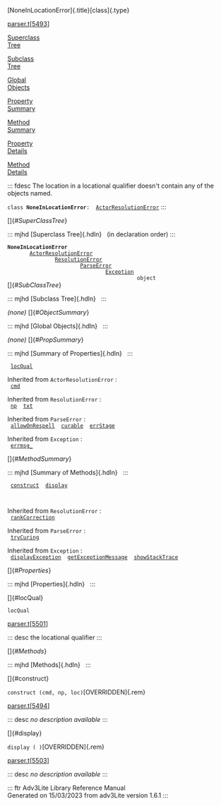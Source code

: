 [NoneInLocationError]{.title}[class]{.type}

[parser.t](../file/parser.t.html)\[[5493](../source/parser.t.html#5493)\]

[Superclass\
Tree](#_SuperClassTree_)

[Subclass\
Tree](#_SubClassTree_)

[Global\
Objects](#_ObjectSummary_)

[Property\
Summary](#_PropSummary_)

[Method\
Summary](#_MethodSummary_)

[Property\
Details](#_Properties_)

[Method\
Details](#_Methods_)

::: fdesc
The location in a locational qualifier doesn\'t contain any of the
objects named.

`class `**`NoneInLocationError`**` :   `[`ActorResolutionError`](../object/ActorResolutionError.html)
:::

[]{#_SuperClassTree_}

::: mjhd
[Superclass Tree]{.hdln}   (in declaration order)
:::

**`NoneInLocationError`**\
`         `[`ActorResolutionError`](../object/ActorResolutionError.html)\
`                 `[`ResolutionError`](../object/ResolutionError.html)\
`                         `[`ParseError`](../object/ParseError.html)\
`                                 `[`Exception`](../object/Exception.html)\
`                                         object`\
[]{#_SubClassTree_}

::: mjhd
[Subclass Tree]{.hdln}  
:::

*(none)* []{#_ObjectSummary_}

::: mjhd
[Global Objects]{.hdln}  
:::

*(none)* []{#_PropSummary_}

::: mjhd
[Summary of Properties]{.hdln}  
:::

` `[`locQual`](#locQual)`  `

Inherited from `ActorResolutionError` :\
` `[`cmd`](../object/ActorResolutionError.html#cmd)`  `

Inherited from `ResolutionError` :\
` `[`np`](../object/ResolutionError.html#np)`  `[`txt`](../object/ResolutionError.html#txt)`  `

Inherited from `ParseError` :\
` `[`allowOnRespell`](../object/ParseError.html#allowOnRespell)`  `[`curable`](../object/ParseError.html#curable)`  `[`errStage`](../object/ParseError.html#errStage)`  `

Inherited from `Exception` :\
` `[`errmsg_`](../object/Exception.html#errmsg_)`  `

[]{#_MethodSummary_}

::: mjhd
[Summary of Methods]{.hdln}  
:::

` `[`construct`](#construct)`  `[`display`](#display)`  `

` `

Inherited from `ResolutionError` :\
` `[`rankCorrection`](../object/ResolutionError.html#rankCorrection)`  `

Inherited from `ParseError` :\
` `[`tryCuring`](../object/ParseError.html#tryCuring)`  `

Inherited from `Exception` :\
` `[`displayException`](../object/Exception.html#displayException)`  `[`getExceptionMessage`](../object/Exception.html#getExceptionMessage)`  `[`showStackTrace`](../object/Exception.html#showStackTrace)`  `

[]{#_Properties_}

::: mjhd
[Properties]{.hdln}  
:::

[]{#locQual}

`locQual`

[parser.t](../file/parser.t.html)\[[5501](../source/parser.t.html#5501)\]

::: desc
the locational qualifier
:::

[]{#_Methods_}

::: mjhd
[Methods]{.hdln}  
:::

[]{#construct}

`construct (cmd, np, loc)`[OVERRIDDEN]{.rem}

[parser.t](../file/parser.t.html)\[[5494](../source/parser.t.html#5494)\]

::: desc
*no description available*
:::

[]{#display}

`display ( )`[OVERRIDDEN]{.rem}

[parser.t](../file/parser.t.html)\[[5503](../source/parser.t.html#5503)\]

::: desc
*no description available*
:::

::: ftr
Adv3Lite Library Reference Manual\
Generated on 15/03/2023 from adv3Lite version 1.6.1
:::
